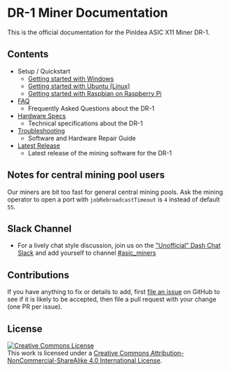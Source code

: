 # DR-1 Miner Documentation

This is the official documentation for the PinIdea ASIC X11 Miner DR-1.

## Contents

- Setup / Quickstart
    - [Getting started with Windows](setup-win.md)
    - [Getting started with Ubuntu (Linux)](setup-linux.md)
    - [Getting started with Raspbian on Raspberry Pi](setup-rpi.md)
- [FAQ](FAQ.md)
    - Frequently Asked Questions about the DR-1
- [Hardware Specs](specs.md)
    - Technical specifications about the DR-1
- [Troubleshooting](troubleshooting.md)
    - Software and Hardware Repair Guide
- [Latest Release](https://github.com/PinIdea/ASIC-X11-Miner/releases)
    - Latest release of the mining software for the DR-1

## Notes for central mining pool users

Our miners are bit too fast for general central mining pools. Ask the mining operator to open a port with ``jobRebroadcastTimeout`` is ``4`` instead of default ``55``.

## Slack Channel

- For a lively chat style discussion, join us on the ["Unofficial" Dash Chat Slack](https://digitalcash.signup.team/) and add yourself to channel [#asic_miners](https://digitalcash.slack.com/archives/asic_miners)

## Contributions

If you have anything to fix or details to add, first [file an issue](https://github.com/PinIdea/ASIC-X11-Miner/issues) on GitHub to see if it is likely to be accepted, then file a pull request with your change (one PR per issue).

## License

<a rel="license" href="http://creativecommons.org/licenses/by-nc-sa/4.0/"><img alt="Creative Commons License" style="border-width:0" src="https://i.creativecommons.org/l/by-nc-sa/4.0/88x31.png" /></a><br />This work is licensed under a <a rel="license" href="http://creativecommons.org/licenses/by-nc-sa/4.0/">Creative Commons Attribution-NonCommercial-ShareAlike 4.0 International License</a>.
